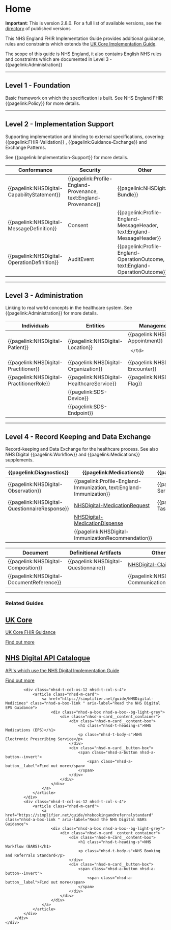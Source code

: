 # Home 

<div class="nhsd-a-box nhsd-a-box--bg-light-yellow nhsd-!t-margin-bottom-6 nhsd-t-body">
    <b>Important</b>: This is version 2.8.0. For a full list of available versions, see the <a href="https://simplifier.net/guide/NHSDigital/Home/HelpandSupport/Directory">directory</a> of published versions
</div>


This NHS England FHIR Implementation Guide provides additional guidance, rules and constraints which extends the [UK Core Implementation Guide](https://simplifier.net/guide/hl7fhirukcorer4release1/home). 

The scope of this guide is NHS England, it also contains English NHS rules and constraints which are documented in Level 3 - 
{{pagelink:Administration}}

---

## Level 1 - Foundation

Basic framework on which the specification is built.
See NHS England FHIR {{pagelink:Policy}} for more details.

---

## Level 2 - Implementation Support

Supporting implementation and binding to external specifications, covering: 
{{pagelink:FHIR-Validation}}
, {{pagelink:Guidance-Exchange}} and Exchange Patterns. 

See {{pagelink:Implementation-Support}} for more details.
 
<table class="regular" style="width:100%">
 <thead>
   <tr>
     <th width="25%">Conformance</th>
     <th width="25%">Security</th>
     <th width="25%">Other</th>
   </tr>
 </thead>
 <tbody>
   <tr>
    <td>
   {{pagelink:NHSDigital-CapabilityStatement}}   
    </td>
    <td>
 {{pagelink:Profile-England-Provenance, text:England-Provenance}}
    </td>
    <td>
 {{pagelink:NHSDigital-Bundle}}      
    </td>
   </tr>
    <tr>
     <td>
     {{pagelink:NHSDigital-MessageDefinition}} 
     </td>
     <td>
     Consent
     </td>
     <td>
   {{pagelink:Profile-England-MessageHeader, text:England-MessageHeader}} 
     </td>
   </tr>
    <tr>
     <td>
{{pagelink:NHSDigital-OperationDefinition}} 
     </td>
     <td>
     AuditEvent
     </td>
     <td>
  {{pagelink:Profile-England-OperationOutcome, text:England-OperationOutcome}} 
     </td>
   </tr>
   </tbody>
</table>

---

## Level 3 - Administration

Linking to real world concepts in the healthcare system. 
See {{pagelink:Administration}} for more details.

<table class="regular" style="width:100%">
 <thead>
   <tr>
     <th width="25%">Individuals</th>
     <th width="25%">Entities</th>
     <th width="25%">Management</th>
   </tr>
 </thead>
 <tbody>
   <tr>
    <td>
      {{pagelink:NHSDigital-Patient}} 
    </td>
    <td>
        {{pagelink:NHSDigital-Location}}  
    </td>
     <td>
      {{pagelink:NHSDigital-Appointment}}
    
     </td>
   </tr>
   <tr>
    <td>
      {{pagelink:NHSDigital-Practitioner}} 
   </td>
   <td>
      {{pagelink:NHSDigital-Organization}}
   </td>
      <td>
        {{pagelink:NHSDigital-Encounter}}
     </td>
   </tr>
   <tr>
     <td>
       {{pagelink:NHSDigital-PractitionerRole}} 
     </td>
     <td>
      {{pagelink:NHSDigital-HealthcareService}}  
     </td>
     <td>
  {{pagelink:NHSDigital-Flag}}
     </td>
   </tr>
   <tr>
     <td>
     </td>
     <td>
     {{pagelink:SDS-Device}} 
     </td>
     <td>
     </td>
   </tr>
   <tr>
     <td>
     </td>
     <td>
      {{pagelink:SDS-Endpoint}}
     </td>
     <td>
     </td>
   </tr>
   </tbody>
</table>

---

## Level 4 - Record Keeping and Data Exchange

Record-keeping and Data Exchange for the healthcare process. See also NHS Digital 
{{pagelink:Workflow}} 
and {{pagelink:Medications}} supplements.

<table class="regular nhsd-!t-margin-bottom-6" style="width:100%">
 <thead>
   <tr>
     <th width="25%">{{pagelink:Diagnostics}}</th>
     <th width="25%">{{pagelink:Medications}} </th>
     <th width="25%">{{pagelink:Workflow}} </th>
   </tr>
 </thead>
 <tbody>
   <tr>
    <td>
       {{pagelink:NHSDigital-Observation}}
    </td>
    <td>
{{pagelink:Profile-England-Immunization, text:England-Immunization}}  
    <td>
{{pagelink:NHSDigital-ServiceRequest}}  
    </td>
   </tr>
   <tr>
    <td>
{{pagelink:NHSDigital-QuestionnaireResponse}}
    </td>
    <td>
    <a href="https://simplifier.net/guide/NHSDigital-Medicines/Home/FHIRAssets/AllAssets/Profiles/NHSDigital-MedicationRequest">NHSDigital-MedicationRequest</a>
    </td>
    <td>
 {{pagelink:NHSDigital-Task}} 
    </td>
   </tr>
   <tr>
    <td>
    </td>
    <td>
    <a href="https://simplifier.net/guide/NHSDigital-Medicines/Home/FHIRAssets/AllAssets/Profiles/NHSDigital-MedicationDispense">NHSDigital-MedicationDispense</a>
    </td>
    <td>
    </td>
   </tr>
     <tr>
    <td>
    </td>
    <td>
{{pagelink:NHSDigital-ImmunizationRecommendation}}
    </td>
    <td></td>
   </tr>
   </tbody>
</table>

<table class="regular nhsd-!t-margin-bottom-6" style="width:100%">
 <thead>
   <tr>
     <th width="25%">Document</th>
     <th width="25%">Definitional Artifacts</th>
       <th width="25%">Other</th>
   </tr>
 </thead>
 <tbody>
   <tr>
    <td>
       {{pagelink:NHSDigital-Composition}}
    </td>
     <td>
     {{pagelink:NHSDigital-Questionnaire}}
    </td>
    <td>
 <a href="https://simplifier.net/guide/NHSDigital-Medicines/Home/FHIRAssets/AllAssets/Profiles/NHSDigital-Claim">NHSDigital-Claim</a>
    </td>
   </tr>
   <tr>
    <td>
       {{pagelink:NHSDigital-DocumentReference}}
    </td>
    <td>
    </td>
    <td>
      {{pagelink:NHSDigital-CommunicationRequest}}       
     </td>
   </tr>
   </tbody>
</table>

---

### Related Guides

<div class="nhsd-o-card-list">
    <div class="nhsd-t-grid">
        <div class="nhsd-t-row nhsd-o-card-list__items ">
         <!-- UK Core -->
            <div class="nhsd-t-col-xs-12 nhsd-t-col-s-4">
                <article class="nhsd-m-card">
                    <a href="https://simplifier.net/guide/UKCoreImplementationGuide0.2.0STU1/Home" class="nhsd-a-box-link " aria-label="Read the EPS Guidance">
                        <div class="nhsd-a-box nhsd-a-box--bg-light-grey">
                            <div class="nhsd-m-card__content_container">
                                <div class="nhsd-m-card__content-box">
                                    <h1 class="nhsd-t-heading-s">UK Core </h1>
                                    <p class="nhsd-t-body-s">UK Core FHIR Guidance</p>
                                </div>
                                <div class="nhsd-m-card__button-box">
                                    <span class="nhsd-a-button nhsd-a-button--invert">
                                        <span class="nhsd-a-button__label">Find out more</span>
                                    </span>
                                </div>
                            </div>
                        </div>
                    </a>
                </article>
            </div>
            <!-- API Catalogue -->
            <div class="nhsd-t-col-xs-12 nhsd-t-col-s-4">
                <article class="nhsd-m-card">
                    <a href="https://digital.nhs.uk/developer/api-catalogue" class="nhsd-a-box-link " aria-label="View the NHS Digital API Catalogue">
                        <div class="nhsd-a-box nhsd-a-box--bg-light-grey">
                            <div class="nhsd-m-card__content_container">
                                <div class="nhsd-m-card__content-box">
                                    <h1 class="nhsd-t-heading-s">NHS Digital API Catalogue</h1>
                                    <p class="nhsd-t-body-s">API's which use the NHS Digital Implementation Guide</p>
                                </div>
                                <div class="nhsd-m-card__button-box">
                                    <span class="nhsd-a-button nhsd-a-button--invert">
                                        <span class="nhsd-a-button__label">Find out more</span>
                                    </span>
                                </div>
                            </div>
                        </div>
                    </a>
                </article>
            </div>
           
            <div class="nhsd-t-col-xs-12 nhsd-t-col-s-4">
                <article class="nhsd-m-card">
                    <a href="https://simplifier.net/guide/NHSDigital-Medicines" class="nhsd-a-box-link " aria-label="Read the NHS Digital EPS Guidance">
                        <div class="nhsd-a-box nhsd-a-box--bg-light-grey">
                            <div class="nhsd-m-card__content_container">
                                <div class="nhsd-m-card__content-box">
                                    <h1 class="nhsd-t-heading-s">NHS Medications (EPS)</h1>
                                    <p class="nhsd-t-body-s">NHS Electronic Prescribing Service</p>
                                </div>
                                <div class="nhsd-m-card__button-box">
                                    <span class="nhsd-a-button nhsd-a-button--invert">
                                        <span class="nhsd-a-button__label">Find out more</span>
                                    </span>
                                </div>
                            </div>
                        </div>
                    </a>
                </article>
            </div>
            <div class="nhsd-t-col-xs-12 nhsd-t-col-s-4">
                <article class="nhsd-m-card">
                    <a href="https://simplifier.net/guide/nhsbookingandreferralstandard" class="nhsd-a-box-link " aria-label="Read the NHS Digital BARS Guidance">
                        <div class="nhsd-a-box nhsd-a-box--bg-light-grey">
                            <div class="nhsd-m-card__content_container">
                                <div class="nhsd-m-card__content-box">
                                    <h1 class="nhsd-t-heading-s">NHS Workflow (BARS)</h1>
                                    <p class="nhsd-t-body-s">NHS Booking and Referrals Standard</p>
                                </div>
                                <div class="nhsd-m-card__button-box">
                                    <span class="nhsd-a-button nhsd-a-button--invert">
                                        <span class="nhsd-a-button__label">Find out more</span>
                                    </span>
                                </div>
                            </div>
                        </div>
                    </a>
                </article>
            </div>
        </div>
    </div>
</div>



<br>
